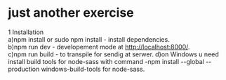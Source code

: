 # just another exercise
1 Installation  
    a)npm install or sudo npm install - install dependencies.  
    b)npm run dev - developement mode at <http://localhost:8000/>.  
    c)npm run build - to transpile for sendig at serwer.
    d)on Windows u need install build tools for node-sass with command -npm install --global --production windows-build-tools for node-sass.

## 